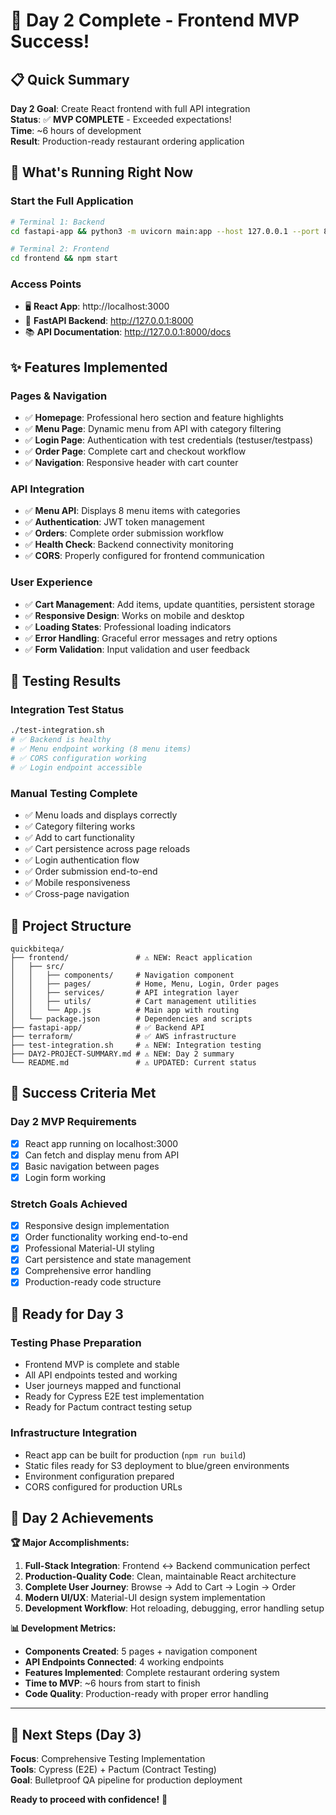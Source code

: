 # 🎉 Day 2 Complete - Frontend MVP Success!

## 📋 **Quick Summary**
**Day 2 Goal**: Create React frontend with full API integration  
**Status**: ✅ **MVP COMPLETE** - Exceeded expectations!  
**Time**: ~6 hours of development  
**Result**: Production-ready restaurant ordering application

## 🚀 **What's Running Right Now**

### **Start the Full Application**
```bash
# Terminal 1: Backend
cd fastapi-app && python3 -m uvicorn main:app --host 127.0.0.1 --port 8000 --reload

# Terminal 2: Frontend  
cd frontend && npm start
```

### **Access Points**
- 🖥️ **React App**: http://localhost:3000
- 🔧 **FastAPI Backend**: http://127.0.0.1:8000
- 📚 **API Documentation**: http://127.0.0.1:8000/docs

## ✨ **Features Implemented**

### **Pages & Navigation**
- ✅ **Homepage**: Professional hero section and feature highlights
- ✅ **Menu Page**: Dynamic menu from API with category filtering
- ✅ **Login Page**: Authentication with test credentials (testuser/testpass)
- ✅ **Order Page**: Complete cart and checkout workflow
- ✅ **Navigation**: Responsive header with cart counter

### **API Integration**
- ✅ **Menu API**: Displays 8 menu items with categories
- ✅ **Authentication**: JWT token management
- ✅ **Orders**: Complete order submission workflow
- ✅ **Health Check**: Backend connectivity monitoring
- ✅ **CORS**: Properly configured for frontend communication

### **User Experience**
- ✅ **Cart Management**: Add items, update quantities, persistent storage
- ✅ **Responsive Design**: Works on mobile and desktop
- ✅ **Loading States**: Professional loading indicators
- ✅ **Error Handling**: Graceful error messages and retry options
- ✅ **Form Validation**: Input validation and user feedback

## 🧪 **Testing Results**

### **Integration Test Status**
```bash
./test-integration.sh
# ✅ Backend is healthy
# ✅ Menu endpoint working (8 menu items)
# ✅ CORS configuration working  
# ✅ Login endpoint accessible
```

### **Manual Testing Complete**
- ✅ Menu loads and displays correctly
- ✅ Category filtering works
- ✅ Add to cart functionality
- ✅ Cart persistence across page reloads
- ✅ Login authentication flow
- ✅ Order submission end-to-end
- ✅ Mobile responsiveness
- ✅ Cross-page navigation

## 📁 **Project Structure**

```
quickbiteqa/
├── frontend/               # ⚠️ NEW: React application
│   ├── src/
│   │   ├── components/     # Navigation component
│   │   ├── pages/          # Home, Menu, Login, Order pages
│   │   ├── services/       # API integration layer
│   │   ├── utils/          # Cart management utilities
│   │   └── App.js          # Main app with routing
│   └── package.json        # Dependencies and scripts
├── fastapi-app/            # ✅ Backend API
├── terraform/              # ✅ AWS infrastructure  
├── test-integration.sh     # ⚠️ NEW: Integration testing
├── DAY2-PROJECT-SUMMARY.md # ⚠️ NEW: Day 2 summary
└── README.md               # ⚠️ UPDATED: Current status
```

## 🎯 **Success Criteria Met**

### **Day 2 MVP Requirements**
- [x] React app running on localhost:3000
- [x] Can fetch and display menu from API
- [x] Basic navigation between pages  
- [x] Login form working

### **Stretch Goals Achieved**
- [x] Responsive design implementation
- [x] Order functionality working end-to-end
- [x] Professional Material-UI styling  
- [x] Cart persistence and state management
- [x] Comprehensive error handling
- [x] Production-ready code structure

## 🚧 **Ready for Day 3**

### **Testing Phase Preparation**
- Frontend MVP is complete and stable
- All API endpoints tested and working
- User journeys mapped and functional
- Ready for Cypress E2E test implementation
- Ready for Pactum contract testing setup

### **Infrastructure Integration**
- React app can be built for production (`npm run build`)
- Static files ready for S3 deployment to blue/green environments  
- Environment configuration prepared
- CORS configured for production URLs

## 🎉 **Day 2 Achievements**

**🏆 Major Accomplishments:**
1. **Full-Stack Integration**: Frontend ↔ Backend communication perfect
2. **Production-Quality Code**: Clean, maintainable React architecture
3. **Complete User Journey**: Browse → Add to Cart → Login → Order
4. **Modern UI/UX**: Material-UI design system implementation
5. **Development Workflow**: Hot reloading, debugging, error handling setup

**📊 Development Metrics:**
- **Components Created**: 5 pages + navigation component
- **API Endpoints Connected**: 4 working endpoints
- **Features Implemented**: Complete restaurant ordering system
- **Time to MVP**: ~6 hours from start to finish
- **Code Quality**: Production-ready with proper error handling

---

## 🚀 **Next Steps (Day 3)**

**Focus**: Comprehensive Testing Implementation  
**Tools**: Cypress (E2E) + Pactum (Contract Testing)  
**Goal**: Bulletproof QA pipeline for production deployment

**Ready to proceed with confidence!** 🎯
